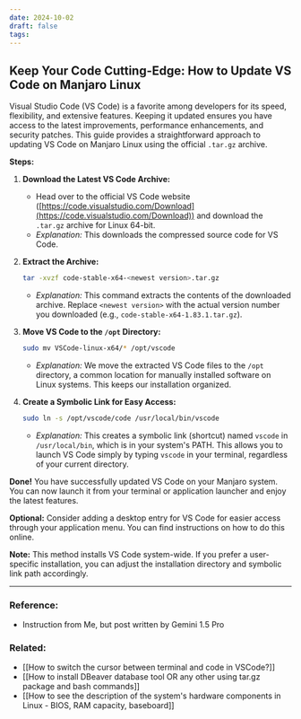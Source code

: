 ```yaml
---
date: 2024-10-02
draft: false
tags:
---
```

## Keep Your Code Cutting-Edge: How to Update VS Code on Manjaro Linux

Visual Studio Code (VS Code) is a favorite among developers for its speed, flexibility, and extensive features.  Keeping it updated ensures you have access to the latest improvements, performance enhancements, and security patches. This guide provides a straightforward approach to updating VS Code on Manjaro Linux using the official `.tar.gz` archive.

**Steps:**

1. **Download the Latest VS Code Archive:**
   - Head over to the official VS Code website ([https://code.visualstudio.com/Download](https://code.visualstudio.com/Download)) and download the `.tar.gz` archive for Linux 64-bit. 
   - *Explanation:* This downloads the compressed source code for VS Code.

2. **Extract the Archive:**
   ```bash
   tar -xvzf code-stable-x64-<newest version>.tar.gz 
   ```
   - *Explanation:* This command extracts the contents of the downloaded archive. Replace `<newest version>` with the actual version number you downloaded (e.g., `code-stable-x64-1.83.1.tar.gz`).

3. **Move VS Code to the `/opt` Directory:**
   ```bash
   sudo mv VSCode-linux-x64/* /opt/vscode 
   ```
   - *Explanation:* We move the extracted VS Code files to the `/opt` directory, a common location for manually installed software on Linux systems. This keeps our installation organized.

4. **Create a Symbolic Link for Easy Access:**
   ```bash
   sudo ln -s /opt/vscode/code /usr/local/bin/vscode 
   ```
   - *Explanation:* This creates a symbolic link (shortcut) named `vscode` in `/usr/local/bin`, which is in your system's PATH. This allows you to launch VS Code simply by typing `vscode` in your terminal, regardless of your current directory.

**Done!** You have successfully updated VS Code on your Manjaro system. You can now launch it from your terminal or application launcher and enjoy the latest features.

**Optional:** Consider adding a desktop entry for VS Code for easier access through your application menu. You can find instructions on how to do this online.

**Note:** This method installs VS Code system-wide. If you prefer a user-specific installation, you can adjust the installation directory and symbolic link path accordingly. 


---
### Reference:
- Instruction from Me, but post written by Gemini 1.5 Pro

### Related:
- [[How to switch the cursor between terminal and code in VSCode?]]
- [[How to install DBeaver database tool OR any other using tar.gz package and bash commands]]
- [[How to see the description of the system's hardware components in Linux - BIOS, RAM capacity, baseboard]]